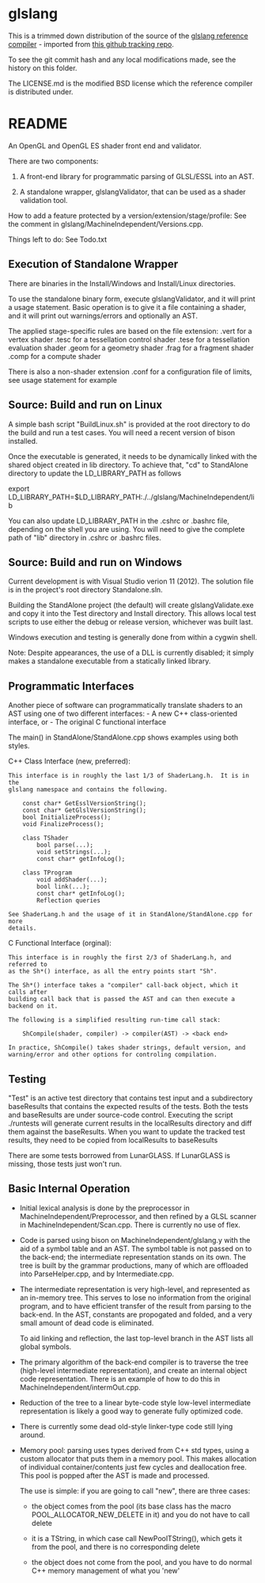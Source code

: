 # glslang

This is a trimmed down distribution of the source of the [glslang reference compiler](https://www.khronos.org/opengles/sdk/tools/Reference-Compiler/) - imported from [this github tracking repo](https://github.com/olvaffe/glslang).

To see the git commit hash and any local modifications made, see the history on this folder.

The LICENSE.md is the modified BSD license which the reference compiler is distributed under.

# README

An OpenGL and OpenGL ES shader front end and validator.

There are two components:

1) A front-end library for programmatic parsing of GLSL/ESSL into an AST.

2) A standalone wrapper, glslangValidator, that can be used as a shader 
   validation tool. 

How to add a feature protected by a version/extension/stage/profile:  See the
comment in glslang/MachineIndependent/Versions.cpp.

Things left to do:  See Todo.txt

Execution of Standalone Wrapper
-------------------------------

There are binaries in the Install/Windows and Install/Linux directories.

To use the standalone binary form, execute glslangValidator, and it will print
a usage statement.  Basic operation is to give it a file containing a shader,
and it will print out warnings/errors and optionally an AST.

The applied stage-specific rules are based on the file extension:
    .vert for a vertex shader
    .tesc for a tessellation control shader
    .tese for a tessellation evaluation shader
    .geom for a geometry shader
    .frag for a fragment shader
    .comp for a compute shader

There is also a non-shader extension
    .conf for a configuration file of limits, see usage statement for example

Source: Build and run on Linux
-------------------------------

A simple bash script "BuildLinux.sh" is provided at the root directory
to do the build and run a test cases.  You will need a recent version of
bison installed.

Once the executable is generated, it needs to be dynamically linked with the 
shared object created in lib directory. To achieve that, "cd" to 
StandAlone directory to update the LD_LIBRARY_PATH as follows

export LD_LIBRARY_PATH=$LD_LIBRARY_PATH:./../glslang/MachineIndependent/lib

You can also update LD_LIBRARY_PATH in the .cshrc or .bashrc file, depending on 
the shell you are using. You will need to give the complete path of "lib" directory
in .cshrc or .bashrc files.

Source: Build and run on Windows
--------------------------------

Current development is with Visual Studio verion 11 (2012).  The solution
file is in the project's root directory Standalone.sln.  

Building the StandAlone project (the default) will create glslangValidate.exe and
copy it into the Test directory and Install directory.  This allows local
test scripts to use either the debug or release version, whichever was
built last.

Windows execution and testing is generally done from within a cygwin
shell.

Note: Despite appearances, the use of a DLL is currently disabled; it
simply makes a standalone executable from a statically linked library.

Programmatic Interfaces
-----------------------

Another piece of software can programmatically translate shaders to an AST 
using one of two different interfaces: 
    - A new C++ class-oriented interface, or
    - The original C functional interface

The main() in StandAlone/StandAlone.cpp shows examples using both styles.

C++ Class Interface (new, preferred):

    This interface is in roughly the last 1/3 of ShaderLang.h.  It is in the 
    glslang namespace and contains the following.

        const char* GetEsslVersionString();
        const char* GetGlslVersionString();
        bool InitializeProcess();
        void FinalizeProcess();

        class TShader
            bool parse(...);
            void setStrings(...);
            const char* getInfoLog();

        class TProgram
            void addShader(...);
            bool link(...);
            const char* getInfoLog();
            Reflection queries

    See ShaderLang.h and the usage of it in StandAlone/StandAlone.cpp for more
    details.
            
C Functional Interface (orginal):

    This interface is in roughly the first 2/3 of ShaderLang.h, and referred to
    as the Sh*() interface, as all the entry points start "Sh".

    The Sh*() interface takes a "compiler" call-back object, which it calls after 
    building call back that is passed the AST and can then execute a backend on it.

    The following is a simplified resulting run-time call stack:

        ShCompile(shader, compiler) -> compiler(AST) -> <back end>

    In practice, ShCompile() takes shader strings, default version, and
    warning/error and other options for controling compilation.

Testing
-------

"Test" is an active test directory that contains test input and a
subdirectory baseResults that contains the expected results of the
tests.  Both the tests and baseResults are under source-code control.
Executing the script ./runtests will generate current results in 
the localResults directory and diff them against the baseResults.
When you want to update the tracked test results, they need to be
copied from localResults to baseResults

There are some tests borrowed from LunarGLASS.  If LunarGLASS is
missing, those tests just won't run.

Basic Internal Operation
------------------------

 -  Initial lexical analysis is done by the preprocessor in
    MachineIndependent/Preprocessor, and then refined by a GLSL scanner
    in MachineIndependent/Scan.cpp.  There is currently no use of flex.

 -  Code is parsed using bison on MachineIndependent/glslang.y with the 
    aid of a symbol table and an AST.  The symbol table is not passed on to
    the back-end; the intermediate representation stands on its own.
    The tree is built by the grammar productions, many of which are 
    offloaded into ParseHelper.cpp, and by Intermediate.cpp.

 -  The intermediate representation is very high-level, and represented
    as an in-memory tree.   This serves to lose no information from the
    original program, and to have efficient transfer of the result from
    parsing to the back-end.  In the AST, constants are propogated and 
    folded, and a very small amount of dead code is eliminated.

    To aid linking and reflection, the last top-level branch in the AST 
    lists all global symbols.

 -  The primary algorithm of the back-end compiler is to traverse the 
    tree (high-level intermediate representation), and create an internal
    object code representation.  There is an example of how to do this
    in MachineIndependent/intermOut.cpp.

 -  Reduction of the tree to a linear byte-code style low-level intermediate
    representation is likely a good way to generate fully optimized code.

 -  There is currently some dead old-style linker-type code still lying around.

 - Memory pool: parsing uses types derived from C++ std types, using a 
   custom allocator that puts them in a memory pool.  This makes allocation
   of individual container/contents just few cycles and deallocation free.
   This pool is popped after the AST is made and processed.

   The use is simple: if you are going to call "new", there are three cases:

    - the object comes from the pool (its base class has the macro
      POOL_ALLOCATOR_NEW_DELETE in it) and you do not have to call delete

    - it is a TString, in which case call NewPoolTString(), which gets 
      it from the pool, and there is no corresponding delete

    - the object does not come from the pool, and you have to do normal
      C++ memory management of what you 'new'
